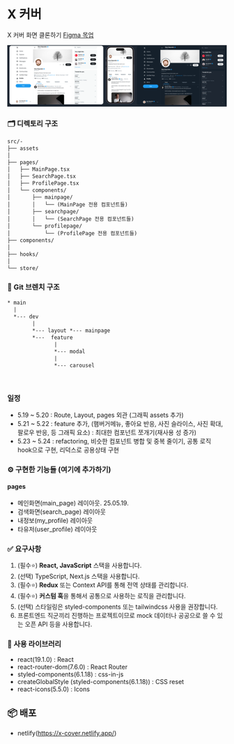 # X 커버

X 커버 화면 클론하기 [Figma 목업](https://www.figma.com/design/zDYwKLSeGtmHtvcng0ZIXM/X-Twitter-Profile-Template---Multi-Theme-Design-in-Figma--Community-?node-id=41-1438&t=9IoRmkua410rsoek-0)

![화면](https://github.com/jobcodebreak/x-cover/blob/layout/preview.png?raw=true)

### 🗂️ 디렉토리 구조

```text
src/-
├── assets
│
├── pages/
│   ├── MainPage.tsx
│   ├── SearchPage.tsx
│   ├── ProfilePage.tsx
│   └── components/
│       ├── mainpage/
│       │   └── (MainPage 전용 컴포넌트들)
│       ├── searchpage/
│       │   └── (SearchPage 전용 컴포넌트들)
│       └── profilepage/
│           └── (ProfilePage 전용 컴포넌트들)
├── components/
│
├── hooks/
│
└── store/
```

### 🪾 Git 브렌치 구조

```text
* main
  |
  *--- dev
        |
        *--- layout *--- mainpage
        *---  feature
               |
               *--- modal
               |
               *--- carousel



```

### 일정

- 5.19 ~ 5.20 : Route, Layout, pages 외관 (그래픽 assets 추가)
- 5.21 ~ 5.22 : feature 추가, (햄버거메뉴, 좋아요 반응, 사진 슬라이스, 사진 확대, 팔로우 반응, 등 그래픽 요소) : 최대한 컴포넌트 쪼개기(재사용 성 증가)
- 5.23 ~ 5.24 : refactoring, 비슷한 컴포넌트 병합 및 중복 줄이기, 공통 로직 hook으로 구현, 리덕스로 공용상태 구현

### ⚙️ 구현한 기능들 (여기에 추가하기)

#### pages

- 메인화면(main_page) 레이아웃. 25.05.19.
- 검색화면(search_page) 레이아웃
- 내정보(my_profile) 레이아웃
- 타유저(user_profile) 레이아웃

### ✅ 요구사항

1. (필수⭐) **React, JavaScript** 스택을 사용합니다.
2. (선택) TypeScript, Next.js 스택을 사용합니다.
3. (필수⭐️) **Redux** 또는 Context API를 통해 전역 상태를 관리합니다.
4. (필수⭐️) **커스텀 훅**을 통해서 공통으로 사용하는 로직을 관리합니다.
5. (선택) 스타일링은 styled-components 또는 tailwindcss 사용을 권장합니다.
6. 프론트엔드 직군끼리 진행하는 프로젝트이므로 mock 데이터나 공공으로 쓸 수 있는 오픈 API 등을 사용합니다.

### 🔧 사용 라이브러리

- react(19.1.0) : React
- react-router-dom(7.6.0) : React Router
- styled-components(6.1.18) : css-in-js
- createGlobalStyle (styled-components(6.1.18)) : CSS reset
- react-icons(5.5.0) : Icons

## 📦 배포

- netlify(https://x-cover.netlify.app/)
